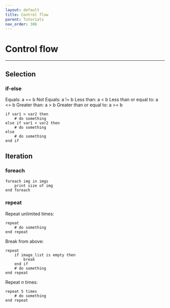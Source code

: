 ```yaml
---
layout: default
title: Control flow
parent: Tutorials
nav_order: 306
---
```



# Control flow

---

## Selection

### if-else

Equals: a == b
Not Equals: a != b
Less than: a < b
Less than or equal to: a <= b
Greater than: a > b
Greater than or equal to: a >= b

    if var1 > var2 then
        # do something
    else if var1 < var2 then
        # do something 
    else
        # do something
    end if

## Iteration

### foreach

    foreach img in imgs
        print size of img
    end foreach

### repeat

Repeat unlimited times:

    repeat
        # do something
    end repeat

Break from above:

    repeat
        if image_list is empty then
            break
        end if
        # do something
    end repeat

Repeat *n* times:

    repeat 5 times
        # do something
    end repeat



